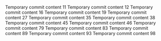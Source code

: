 Temporary commit content 11
Temporary commit content 12
Temporary commit content 16
Temporary commit content 19
Temporary commit content 27
Temporary commit content 35
Temporary commit content 38
Temporary commit content 45
Temporary commit content 46
Temporary commit content 79
Temporary commit content 83
Temporary commit content 89
Temporary commit content 93
Temporary commit content 98
